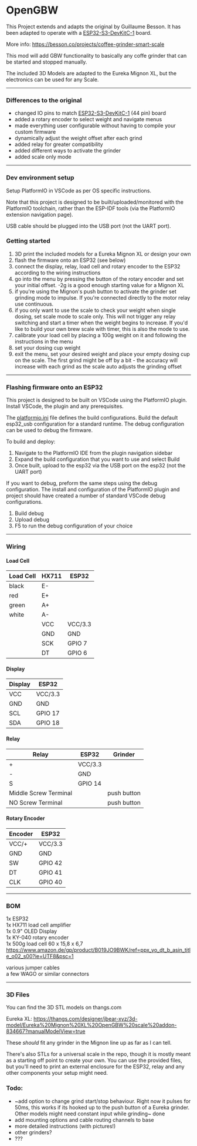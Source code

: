 # OpenGBW

This Project extends and adapts the original by Guillaume Besson. It has been adapted to operate with a [ESP32-S3-DevKitC-1](https://docs.espressif.com/projects/esp-idf/en/latest/esp32s3/hw-reference/esp32s3/user-guide-devkitc-1.html) board.


More info: https://besson.co/projects/coffee-grinder-smart-scale

This mod will add GBW functionality to basically any coffe grinder that can be started and stopped manually.

The included 3D Models are adapted to the Eureka Mignon XL, but the electronics can be used for any Scale.

-----------

### Differences to the original

- changed IO pins to match [ESP32-S3-DevKitC-1](https://docs.platformio.org/en/latest/boards/espressif32/esp32-s3-devkitc-1.html) (44 pin) board
- added a rotary encoder to select weight and navigate menus
- made everything user configurable without having to compile your custom firmware
- dynamically adjust the weight offset after each grind
- added relay for greater compatibility
- added different ways to activate the grinder
- added scale only mode

-----------


### Dev environment setup

Setup PlatformIO in VSCode as per OS specific instructions.

Note that this project is designed to be built/uploaded/monitored with the PlatformIO toolchain, rather than the ESP-IDF tools (via the PlatformIO extension navigation page).

USB cable should be plugged into the USB port (not the UART port).

### Getting started

1) 3D print the included models for a Eureka Mignon XL or design your own
2) flash the firmware onto an ESP32 (see below)
3) connect the display, relay, load cell and rotary encoder to the ESP32 according to the wiring instructions
4) go into the menu by pressing the button of the rotary encoder and set your initial offset. -2g is a good enough starting value for a Mignon XL
5) if you're using the Mignon's push button to activate the grinder set grinding mode to impulse. If you're connected directly to the motor relay use continuous.
6) if you only want to use the scale to check your weight when single dosing, set scale mode to scale only. This will not trigger any relay switching and start a timer when the weight begins to increase. If you'd like to build your own brew scale with timer, this is also the mode to use.
7) calibrate your load cell by placing a 100g weight on it and following the instructions in the menu
8) set your dosing cup weight
5) exit the menu, set your desired weight and place your empty dosing cup on the scale. The first grind might be off by a bit - the accuracy will increase with each grind as the scale auto adjusts the grinding offset

-----------

### Flashing firmware onto an ESP32

This project is designed to be built on VSCode using the PlatformIO plugin. Install VSCode, the plugin and any prerequisites.

The [platformio.ini](./platformio.ini) file defines the build configurations. Build the default esp32_usb configuration for a standard runtime. The debug configuration can be used to debug the firmware.

To build and deploy:

1) Navigate to the PlatformIO IDE from the plugin navigation sidebar
2) Expand the build configuration that you want to use and select Build
3) Once built, upload to the esp32 via the USB port on the esp32 (not the UART port)

If you want to debug, preform the same steps using the debug configuration. The install and configuration of the PlatformIO plugin and project should have created a number of standard VSCode debug configurations.

1) Build debug
2) Upload debug
3) F5 to run the debug configuration of your choice

-----------

### Wiring

#### Load Cell

| Load Cell  | HX711 | ESP32  |
|---|---|---|
| black  | E-  | |
| red  | E+  | |
| green  | A+  | |
| white  | A-  | |
|   | VCC  | VCC/3.3 |
|   | GND  | GND |
|   | SCK  | GPIO 7 |
|   | DT  | GPIO 6 |

#### Display

| Display | ESP32 |
|---|---|
| VCC | VCC/3.3 |
| GND | GND |
| SCL | GPIO 17 |
| SDA | GPIO 18 |

#### Relay

| Relay | ESP32 | Grinder |
|---|---|---|
| + | VCC/3.3 | |
| - | GND | |
| S | GPIO 14 | |
| Middle Screw Terminal | | push button |
| NO Screw Terminal | | push button |

#### Rotary Encoder

| Encoder | ESP32 |
|---|---|
| VCC/+ | VCC/3.3 |
| GND | GND |
| SW | GPIO 42 |
| DT | GPIO 41 |
| CLK | GPIO 40 |

-----------

### BOM

1x ESP32  
1x HX711 load cell amplifier  
1x 0.9" OLED Display  
1x KY-040 rotary encoder  
1x 500g load cell 60 x 15,8 x 6,7 https://www.amazon.de/gp/product/B019JO9BWK/ref=ppx_yo_dt_b_asin_title_o02_s00?ie=UTF8&psc=1  

various jumper cables  
a few WAGO or similar connectors

-----------

### 3D Files

You can find the 3D STL models on thangs.com

Eureka XL: https://thangs.com/designer/jbear-xyz/3d-model/Eureka%20Mignon%20XL%20OpenGBW%20scale%20addon-834667?manualModelView=true

These _should_ fit any grinder in the Mignon line up as far as I can tell.

There's also STLs for a universal scale in the repo, though it is mostly meant as a starting off point to create your own. You can use the provided files, but you'll need to print an external enclosure for the ESP32, relay and any other components your setup might need.

### Todo:

- ~add option to change grind start/stop behaviour. Right now it pulses for 50ms, this works if its hooked up to the push button of a Eureka grinder. Other models might need constant input while grinding~ done
- add mounting options and cable routing channels to base
- more detailed instructions (with pictures!)
- other grinders?
- ???